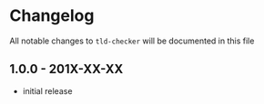 # Changelog

All notable changes to `tld-checker` will be documented in this file

## 1.0.0 - 201X-XX-XX

- initial release
